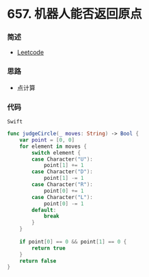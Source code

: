 
# 657. 机器人能否返回原点

### 简述

- [Leetcode](https://leetcode-cn.com/problems/robot-return-to-origin/)

### 思路

- 点计算

### 代码

`Swift`

```swift
func judgeCircle(_ moves: String) -> Bool {
    var point = [0, 0]
    for element in moves {
        switch element {
        case Character("U"):
            point[1] += 1
        case Character("D"):
            point[1] -= 1
        case Character("R"):
            point[0] += 1
        case Character("L"):
            point[0] -= 1
        default:
            break
        }
    }
    
    if point[0] == 0 && point[1] == 0 {
        return true
    }
    return false
}

```